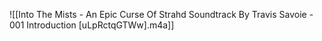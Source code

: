 ![[Into The Mists - An Epic Curse Of Strahd Soundtrack By Travis Savoie - 001 Introduction [uLpRctqGTWw].m4a]]

